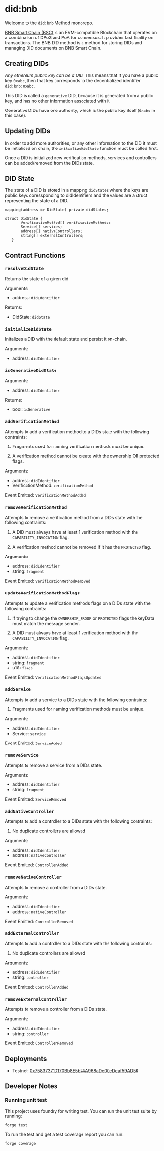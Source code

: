 # did:bnb

Welcome to the `did:bnb` Method monorepo.

[BNB Smart Chain (BSC)](https://docs.bnbchain.org/docs/learn/intro) is an EVM-compatible Blockchain that operates on a 
combination of DPoS and PoA for consensus. It provides fast finality on transactions.
The BNB DID method is a method for storing DIDs and managing DID documents on BNB Smart Chain.

## Creating DIDs

*Any ethereum public key can be a DID.* This means that if you have a public key `0xabc`, then that key
corresponds to the decentralized identifier `did:bnb:0xabc`.

This DID is called a `generative` DID, because it is generated from a public key, and has no other information associated with it.

Generative DIDs have one authority, which is the public key itself (`0xabc` in this case).

## Updating DIDs

In order to add more authorities, or any other information to the DID it must be initialised on chain, the `initializeDidState` function must be called first.

Once a DID is initialized new verification methods, services and controllers can be added/removed from the DIDs state.

## DID State
The state of a DID is stored in a mapping `didStates` where the keys are public keys coressponding to didIdentifiers and the values are a struct representing the state of a DID.

 `mapping(address => DidState) private didStates;`

 ```
 struct DidState {
        VerificationMethod[] verificationMethods;
        Service[] services;
        address[] nativeControllers;
        string[] externalControllers;
    }
 ```

## Contract Functions

### `resolveDidState`
Returns the state of a given did

Arguments:
- address: `didIdentifier`

Returns:
- DidState: `didState`

### `initializeDidState`
Initalizes a DID with the default state and persist it on-chain.

Arguments:
- address: `didIdentifier`

### `isGenerativeDidState`

Arguments:
- address: `didIdentifier`

Returns:
- bool: `isGenerative`

### `addVerificationMethod`
Attempts to add a verification method to a DIDs state with the following contraints:

1. Fragments used for naming verification methods must be unique.

2. A verification method cannot be create with the ownership OR protected flags.

Arguments:
- address: `didIdentifier`
- VerificationMethod: `verificationMethod`

Event Emitted: `VerificationMethodAdded`

### `removeVerificationMethod`
Attempts to remove a verification method from a DIDs state with the following contraints:

1. A DID must always have at least 1 verification method with the `CAPABILITY_INVOCATION` flag.

2. A verification method cannot be removed if it has the `PROTECTED` flag.

Arguments:
- address: `didIdentifier`
- string: `fragment`

Event Emitted: `VerificationMethodRemoved`

### `updateVerificationMethodFlags`
Attempts to update a verification methods flags on a DIDs state with the following contraints:

1. If trying to change the `OWNERSHIP_PROOF` or `PROTECTED` flags the keyData must match the message sender.

2. A DID must always have at least 1 verification method with the `CAPABILITY_INVOCATION` flag.

Arguments:
- address: `didIdentifier`
- string: `fragment`
- u16: `flags`

Event Emitted: `VerificationMethodFlagsUpdated`

### `addService`
Attempts to add a service to a DIDs state with the following contraints:

1. Fragments used for naming verification methods must be unique.

Arguments:
- address: `didIdentifier`
- Service: `service`

Event Emitted: `ServiceAdded`

### `removeService`
Attempts to remove a service from a DIDs state.

Arguments:
- address: `didIdentifier`
- string: `fragment`

Event Emitted: `ServiceRemoved`

### `addNativeController`
Attempts to add a controller to a DIDs state with the following contraints:

1. No duplicate controllers are allowed

Arguments:
- address: `didIdentifier`
- address: `nativeController`

Event Emitted: `ControllerAdded`

### `removeNativeController`
Attempts to remove a controller from a DIDs state.

Arguments:
- address: `didIdentifier`
- address: `nativeController`

Event Emitted: `ControllerRemoved`

### `addExternalController`
Attempts to add a controller to a DIDs state with the following contraints:

1. No duplicate controllers are allowed

Arguments:
- address: `didIdentifier`
- string: `controller`

Event Emitted: `ControllerAdded`

### `removeExternalController`
Attempts to remove a controller from a DIDs state.

Arguments:
- address: `didIdentifier`
- string: `controller`

Event Emitted: `ControllerRemoved`

## Deployments

- Testnet: [0x75837371D170Bb8E5b74A968aDe00eDeaf59AD56](https://testnet.bscscan.com/address/0x75837371d170bb8e5b74a968ade00edeaf59ad56#code)


## Developer Notes

### Running unit test
This project uses foundry for writing test. You can run the unit test suite by running:

`forge test`

To run the test and get a test coverage report you can run:

`forge coverage`
